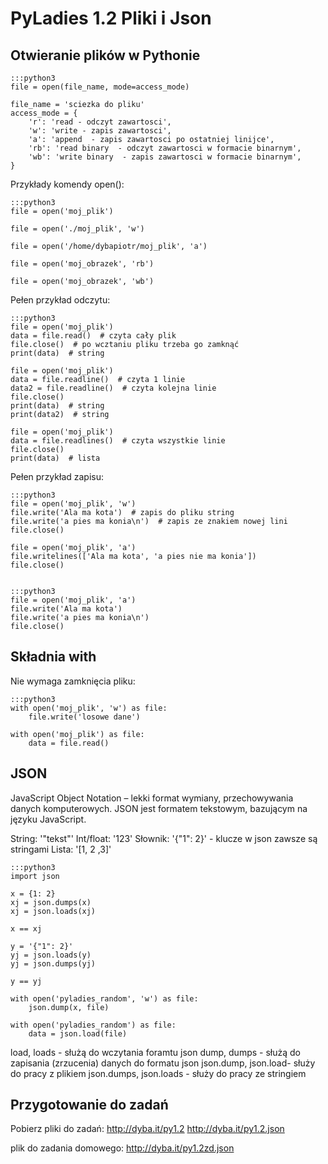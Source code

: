 PyLadies 1.2 Pliki i Json
=========================

Otwieranie plików w Pythonie
----------------------------


    :::python3
    file = open(file_name, mode=access_mode)

    file_name = 'sciezka do pliku'
    access_mode = {
        'r': 'read - odczyt zawartosci',
        'w': 'write - zapis zawartosci',
        'a': 'append  - zapis zawartosci po ostatniej linijce',
        'rb': 'read binary  - odczyt zawartosci w formacie binarnym',
        'wb': 'write binary  - zapis zawartosci w formacie binarnym',
    }


Przykłady komendy open():

    :::python3
    file = open('moj_plik')

    file = open('./moj_plik', 'w')

    file = open('/home/dybapiotr/moj_plik', 'a')

    file = open('moj_obrazek', 'rb')

    file = open('moj_obrazek', 'wb')


Pełen przykład odczytu:

    :::python3
    file = open('moj_plik')
    data = file.read()  # czyta cały plik
    file.close()  # po wcztaniu pliku trzeba go zamknąć
    print(data)  # string

    file = open('moj_plik')
    data = file.readline()  # czyta 1 linie
    data2 = file.readline()  # czyta kolejna linie
    file.close()
    print(data)  # string
    print(data2)  # string

    file = open('moj_plik')
    data = file.readlines()  # czyta wszystkie linie
    file.close()
    print(data)  # lista


Pełen przykład zapisu:

    :::python3
    file = open('moj_plik', 'w')
    file.write('Ala ma kota')  # zapis do pliku string
    file.write('a pies ma konia\n')  # zapis ze znakiem nowej lini
    file.close()

    file = open('moj_plik', 'a')
    file.writelines(['Ala ma kota', 'a pies nie ma konia'])
    file.close()


    :::python3
    file = open('moj_plik', 'a')
    file.write('Ala ma kota')
    file.write('a pies ma konia\n')
    file.close()

Składnia with
-------------

Nie wymaga zamknięcia pliku:

    :::python3
    with open('moj_plik', 'w') as file:
        file.write('losowe dane')

    with open('moj_plik') as file:
        data = file.read()



JSON
----

JavaScript Object Notation – lekki format wymiany, przechowywania danych komputerowych.
JSON jest formatem tekstowym, bazującym na języku JavaScript.


String: '"tekst"'
Int/float: '123'
Słownik: '{"1": 2}' -  klucze w json zawsze są stringami
Lista: '[1, 2 ,3]'

    :::python3
    import json

    x = {1: 2}
    xj = json.dumps(x)
    xj = json.loads(xj)

    x == xj

    y = '{"1": 2}'
    yj = json.loads(y)
    yj = json.dumps(yj)

    y == yj

    with open('pyladies_random', 'w') as file:
        json.dump(x, file)

    with open('pyladies_random') as file:
        data = json.load(file)

load, loads - służą do wczytania foramtu json
dump, dumps - służą do zapisania (zrzucenia) danych do formatu json
json.dump, json.load- służy do pracy z plikiem
json.dumps, json.loads - służy do pracy ze stringiem


Przygotowanie do zadań
----------------------

Pobierz pliki do zadań:
http://dyba.it/py1.2
http://dyba.it/py1.2.json

plik do zadania domowego:
http://dyba.it/py1.2zd.json


